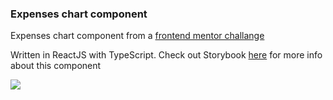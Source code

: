 ### Expenses chart component

Expenses chart component from a [frontend mentor challange](https://www.frontendmentor.io/challenges/expenses-chart-component-e7yJBUdjwt)

Written in ReactJS with TypeScript. Check out Storybook [here](https://62c641eeedec053466dae42b-zxbrxignui.chromatic.com/) for more info about this component

<img src="https://i.imgur.com/DdVnh2V.png">
